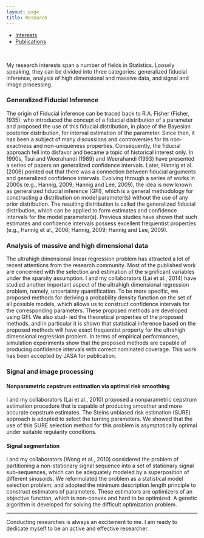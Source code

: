 ```yaml
---
layout: page
title: Research 
---
```



<ul class="nav nav-tabs">
  <li class="active"><a href="#">Interests</a></li>
  <li><a href="publications/">Publications</a></li>
</ul>

<br>

My research interests span a number of fields in Statistics. Loosely speaking, they can be divided into three categories: generalized fiducial inference, analysis of high dimensional and massive data, and signal and image processing.

###  Generalized Fiducial Inference

The origin of Fiducial inference can be traced back to R.A. Fisher (Fisher, 1935), who introduced the concept of a fiducial distribution of a parameter and proposed the use of this fiducial distribution, in place of the Bayesian posterior distribution, for interval estimation of the parameter. Since then, it has been a subject of many discussions and controversies for its non- exactness and non-uniqueness properties. Consequently, the fiducial approach fell into disfavor and became a topic of historical interest only. In 1990s, Tsui and Weerahandi (1989) and Weerahandi (1993) have presented a series of papers on generalized confidence intervals. Later, Hannig et al. (2006) pointed out that there was a connection between fiducial arguments and generalized confidence intervals. Evolving through a series of works in 2000s (e.g., Hannig, 2009; Hannig and Lee, 2009), the idea is now known as generalized fiducial inference (GFI), which is a general methodology for constructing a distribution on model parameter(s) without the use of any prior distribution. The resulting distribution is called the generalized fiducial distribution, which can be applied to form estimates and confidence intervals for the model parameter(s). Previous studies have shown that such estimates and confidence intervals possess excellent frequentist properties (e.g., Hannig et al., 2006; Hannig, 2009; Hannig and Lee, 2009).


### Analysis of massive and high dimensional data

The ultrahigh dimensional linear regression problem has attracted a lot of recent attentions from the research community. Most of the published work are concerned with the selection and estimation of the significant variables under the sparsity assumption. I and my collaborators (Lai et al., 2014) have studied another important aspect of the ultrahigh dimensional regression problem, namely, uncertainty quantification. To be more specific, we proposed methods for deriving a probability density function on the set of all possible models, which allows us to construct confidence intervals for the corresponding parameters. These proposed methods are developed using GFI. We also stud- ied the theoretical properties of the proposed methods, and in particular it is shown that statistical inference based on the proposed methods will have exact frequentist property for the ultrahigh dimensional regression problem. In terms of empirical performances, simulation experiments show that the proposed methods are capable of producing confidence intervals with correct nominated coverage. This work has been accepted by JASA for publication.

###  Signal and image processing

#### Nonparametric cepstrum estimation via optimal risk smoothing

I and my collaborators (Lai et al., 2010) proposed a nonparametric cepstrum estimation procedure that is capable of producing smoother and more accurate cepstrum estimates. The Steins unbiased risk estimation (SURE) approach is adopted to select the turning parameters. We showed that the use of this SURE selection method for this problem is asymptotically optimal under suitable regularity conditions.

#### Signal segmentation

I and my collaborators (Wong et al., 2010) considered the problem of partitioning a non-stationary signal sequence into a set of stationary signal sub-sequences, which can be adequately modeled by a superposition of different sinusoids. We reformulated the problem as a statistical model selection problem, and adopted the minimum description length principle to construct estimators of parameters. These estimators are optimizers of an objective function, which is non-convex and hard to be optimized. A genetic algorithm is developed for solving the difficult optimization problem.

----

Conducting researches is always an excitement to me. I am ready to dedicate myself to be an active and effective researcher.

